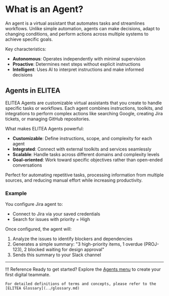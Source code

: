 # What is an Agent?

An agent is a virtual assistant that automates tasks and streamlines workflows. Unlike simple automation, agents can make decisions, adapt to changing conditions, and perform actions across multiple systems to achieve specific goals.

Key characteristics:

  - **Autonomous**: Operates independently with minimal supervision
  - **Proactive**: Determines next steps without explicit instructions
  - **Intelligent**: Uses AI to interpret instructions and make informed decisions

## Agents in ELITEA

ELITEA Agents are customizable virtual assistants that you create to handle specific tasks or workflows. Each agent combines instructions, toolkits, and integrations to perform complex actions like searching Google, creating Jira tickets, or managing GitHub repositories.

What makes ELITEA Agents powerful:

  - **Customizable**: Define instructions, scope, and complexity for each agent
  - **Integrated**: Connect with external toolkits and services seamlessly  
  - **Scalable**: Handle tasks across different domains and complexity levels
  - **Goal-oriented**: Work toward specific objectives rather than open-ended conversations

Perfect for automating repetitive tasks, processing information from multiple sources, and reducing manual effort while increasing productivity.

### Example

You configure Jira agent to:

 - Connect to Jira via your saved credentials
 - Search for issues with priority = High

Once configured, the agent will:

 1. Analyze the issues to identify blockers and dependencies
 2. Generates a simple summary: "3 high-priority items, 1 overdue (PROJ-123), 2 blocked waiting for design approval"
 3. Sends this summary to your Slack channel

---
!!! Reference
    Ready to get started? Explore the [Agents menu](../../menus/agents.md) to create your first digital teammate.

    For detailed definitions of terms and concepts, please refer to the [ELITEA Glossary](../glossary.md)
